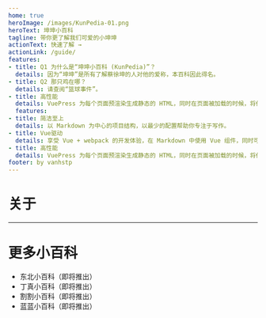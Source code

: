 ```yaml
---
home: true
heroImage: /images/KunPedia-01.png
heroText: 坤坤小百科
tagline: 带你更了解我们可爱的小坤坤
actionText: 快速了解 →
actionLink: /guide/
features:
- title: Q1 为什么是“坤坤小百科 (KunPedia)”？
  details: 因为“坤坤”是所有了解蔡徐坤的人对他的爱称，本百科因此得名。
- title: Q2 那只鸡在哪？
  details: 请查阅“篮球事件”。
- title: 高性能
  details: VuePress 为每个页面预渲染生成静态的 HTML，同时在页面被加载的时候，将作为 SPA 运行。
  features:
- title: 简洁至上
  details: 以 Markdown 为中心的项目结构，以最少的配置帮助你专注于写作。
- title: Vue驱动
  details: 享受 Vue + webpack 的开发体验，在 Markdown 中使用 Vue 组件，同时可以使用 Vue 来开发自定义主题。
- title: 高性能
  details: VuePress 为每个页面预渲染生成静态的 HTML，同时在页面被加载的时候，将作为 SPA 运行。
footer: by vanhstp
---
```

# 关于

---

# 更多小百科
- 东北小百科（即将推出）
- 丁真小百科（即将推出）
- 割割小百科（即将推出）
- 蓝蓝小百科（即将推出）